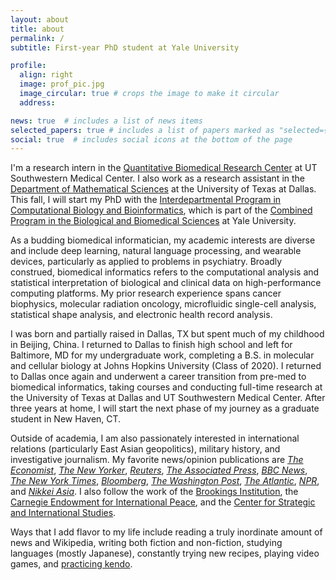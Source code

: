 ```yaml
---
layout: about
title: about
permalink: /
subtitle: First-year PhD student at Yale University

profile:
  align: right
  image: prof_pic.jpg
  image_circular: true # crops the image to make it circular
  address:

news: true  # includes a list of news items
selected_papers: true # includes a list of papers marked as "selected={true}"
social: true  # includes social icons at the bottom of the page
---
```


I'm a research intern in the [Quantitative Biomedical Research Center](https://qbrc.swmed.edu/) at UT Southwestern Medical Center. I also work as a research assistant in the [Department of Mathematical Sciences](https://math.utdallas.edu/) at the University of Texas at Dallas. This fall, I will start my PhD with the [Interdepartmental Program in Computational Biology and Bioinformatics](https://cbb.yale.edu/), which is part of the [Combined Program in the Biological and Biomedical Sciences](https://medicine.yale.edu/bbs/) at Yale University.

As a budding biomedical informatician, my academic interests are diverse and include deep learning, natural language processing, and wearable devices, particularly as applied to problems in psychiatry. Broadly construed, biomedical informatics refers to the computational analysis and statistical interpretation of biological and clinical data on high-performance computing platforms. My prior research experience spans cancer biophysics, molecular radiation oncology, microfluidic single-cell analysis, statistical shape analysis, and electronic health record analysis.

I was born and partially raised in Dallas, TX but spent much of my childhood in Beijing, China. I returned to Dallas to finish high school and left for Baltimore, MD for my undergraduate work, completing a B.S. in molecular and cellular biology at Johns Hopkins University (Class of 2020). I returned to Dallas once again and underwent a career transition from pre-med to biomedical informatics, taking courses and conducting full-time research at the University of Texas at Dallas and UT Southwestern Medical Center. After three years at home, I will start the next phase of my journey as a graduate student in New Haven, CT.

Outside of academia, I am also passionately interested in international relations (particularly East Asian geopolitics), military history, and investigative journalism. My favorite news/opinion publications are [*The Economist*](https://www.economist.com/), [*The New Yorker*](https://newyorker.com/), [*Reuters*](https://reuters.com/), [*The Associated Press*](https://apnews.com/), [*BBC News*](https://bbc.co.uk/news), [*The New York Times*](https://nytimes.com/), [*Bloomberg*](https://bloomberg.com/), [*The Washington Post*](https://washingtonpost.com/), [*The Atlantic*](https://theatlantic.com/), [*NPR*](https://npr.org/), and [*Nikkei Asia*](https://asia.nikkei.com). I also follow the work of the [Brookings Institution](https://www.brookings.edu/), the [Carnegie Endowment for International Peace](https://carnegieendowment.org/), and the [Center for Strategic and International Studies](https://www.csis.org/).

Ways that I add flavor to my life include reading a truly inordinate amount of news and Wikipedia, writing both fiction and non-fiction, studying languages (mostly Japanese), constantly trying new recipes, playing video games, and [practicing kendo](https://yalekendo.sites.yale.edu/).